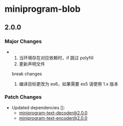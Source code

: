 # miniprogram-blob

## 2.0.0

### Major Changes

- 1. 当环境存在对应依赖时，if 跳过 polyfill
  2. 更新声明文件

  break changes

  1. 编译目标更改为 es6，如果需要 es5 请使用 1.x 版本

### Patch Changes

- Updated dependencies []:
  - miniprogram-text-decoder@2.0.0
  - miniprogram-text-encoder@2.0.0
